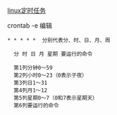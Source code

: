 [linux定时任务](https://linuxtools-rst.readthedocs.io/zh_CN/latest/tool/crontab.html)

  crontab -e 编辑

    * * * * *  分别代表分、时、日、月、周

      分 时 日 月 星期 要运行的命令

      第1列分钟0～59
      第2列小时0～23（0表示子夜）
      第3列日1～31
      第4列月1～12
      第5列星期0～7（0和7表示星期天）
      第6列要运行的命令
